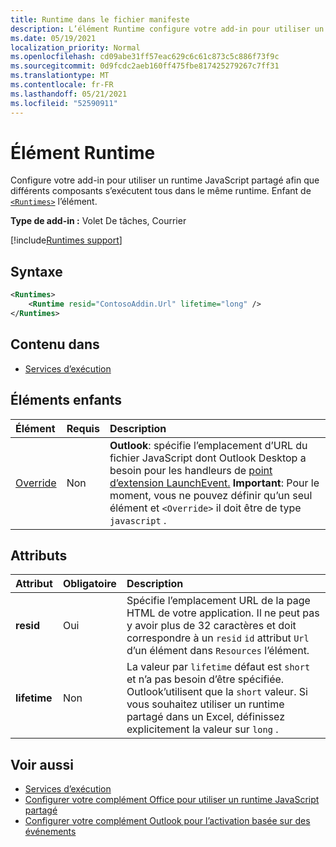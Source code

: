 ```yaml
---
title: Runtime dans le fichier manifeste
description: L’élément Runtime configure votre add-in pour utiliser un runtime JavaScript partagé pour ses différents composants, par exemple, ruban, volet des tâches, fonctions personnalisées.
ms.date: 05/19/2021
localization_priority: Normal
ms.openlocfilehash: cd09abe31ff57eac629c6c61c873c5c886f73f9c
ms.sourcegitcommit: 0d9fcdc2aeb160ff475fbe817425279267c7ff31
ms.translationtype: MT
ms.contentlocale: fr-FR
ms.lasthandoff: 05/21/2021
ms.locfileid: "52590911"
---
```

# <a name="runtime-element"></a>Élément Runtime

Configure votre add-in pour utiliser un runtime JavaScript partagé afin que différents composants s’exécutent tous dans le même runtime. Enfant de [`<Runtimes>`](runtimes.md) l’élément.

**Type de add-in :** Volet De tâches, Courrier

[!include[Runtimes support](../../includes/runtimes-note.md)]

## <a name="syntax"></a>Syntaxe

```XML
<Runtimes>
    <Runtime resid="ContosoAddin.Url" lifetime="long" />
</Runtimes>
```

## <a name="contained-in"></a>Contenu dans

- [Services d’exécution](runtimes.md)

## <a name="child-elements"></a>Éléments enfants

|  Élément |  Requis  |  Description  |
|:-----|:-----|:-----|
| [Override](override.md) | Non | **Outlook**: spécifie l’emplacement d’URL du fichier JavaScript dont Outlook Desktop a besoin pour les handleurs de [point d’extension LaunchEvent.](../../reference/manifest/extensionpoint.md#launchevent) **Important**: Pour le moment, vous ne pouvez définir qu’un seul élément et `<Override>` il doit être de type `javascript` .|

## <a name="attributes"></a>Attributs

|  Attribut  |  Obligatoire  |  Description  |
|:-----|:-----|:-----|
|  **resid**  |  Oui  | Spécifie l’emplacement URL de la page HTML de votre application. Il ne peut pas y avoir plus de 32 caractères et doit correspondre à un `resid` `id` attribut `Url` d’un élément dans `Resources` l’élément. |
|  **lifetime**  |  Non  | La valeur par `lifetime` défaut est `short` et n’a pas besoin d’être spécifiée. Outlook’utilisent que la `short` valeur. Si vous souhaitez utiliser un runtime partagé dans un Excel, définissez explicitement la valeur sur `long` . |

## <a name="see-also"></a>Voir aussi

- [Services d’exécution](runtimes.md)
- [Configurer votre complément Office pour utiliser un runtime JavaScript partagé](../../develop/configure-your-add-in-to-use-a-shared-runtime.md)
- [Configurer votre complément Outlook pour l’activation basée sur des événements](../../outlook/autolaunch.md)
